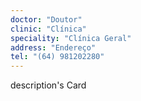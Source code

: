 ```yaml
---
doctor: "Doutor"
clinic: "Clínica"
speciality: "Clínica Geral"
address: "Endereço"
tel: "(64) 981202280"
---
```


description's Card